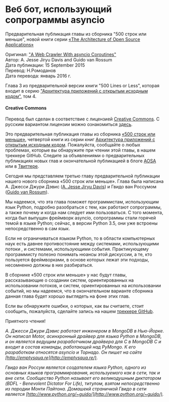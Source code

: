 # Веб бот, использующий сопрограммы asyncio

Предварительная публикация главы из сборника "500 строк или меньше", новой книги серии [«The Architecture of Open Source Applications»](http://rus-linux.net/MyLDP/BOOKS/Architecture-Open-Source-Applications/index.html)  

Оригинал: ["A Web Crawler With asyncio Coroutines"](http://aosabook.org/en/500L/a-web-crawler-with-asyncio-coroutines.html)  
Автор: A. Jesse Jiryu Davis and Guido van Rossum  
Дата публикации: 15 September 2015  
Перевод: Н.Ромоданов  
Дата перевода: январь 2016 г.  

Глава 3 из предварительной версии книги "500 Lines or Less", которая входит в серию ["Архитектура приложений с открытым исходным кодом"](http://rus-linux.net/MyLDP/BOOKS/Architecture-Open-Source-Applications/index.html), том 4.  

#### Creative Commons  

Перевод был сделан в соответствие с лицензией [Creative Commons](http://creativecommons.org/licenses/by/3.0/legalcode). С русским вариантом лицензии можно ознакомиться [здесь](http://wiki.creativecommons.org/images/0/03/Attribution_3.0_%D0%A1%D0%A1_BY_rus.pdf).  

Это предварительная публикация главы из сборника [«500 строк или меньше»](https://github.com/aosabook/500lines/blob/master/README.md), четвертой книги из серии книг [Архитектура приложений с открытым исходным кодом](http://aosabook.org/). Пожалуйста, сообщайте о любых проблемах, которые вы обнаружите при чтении этой главы, в нашем треккере GitHub. Следите за объявлениями о предварительных публикациях новых глав и окончательной публикацией в блоге [AOSA](http://aosabook.org/blog/) или в [Твиттере](https://twitter.com/aosabook).  

Сегодня мы представляем третью главу предварительной публикации нашего нового сборника «500 строк или меньше». Глава была написана А. Джесси Джури Дэвис ([A. Jesse Jiryu Davis](https://twitter.com/jessejiryudavis)) и Гвидо ван Россумом ([Guido van Rossum](https://twitter.com/gvanrossum)).  

Мы надеемся, что эта глава поможет программистам, использующим язык Python, подробно разобраться с тем, как работают сопрограммы, а также почему и когда нам следует ими пользоваться. С того момента, когда был выпущен фреймворк asyncio, сопрограммы стали горячей темой в языке Python; сейчас, в версии Python 3.5, они уже встроены непосредственно в сам язык.  

Если не ограничиваться языком Python, то в области компьютерных наук есть давнее противостояние между системами, использующими потоки , и системами, использующими события. Практикующему программисту полезно понимать нюансы этой дискуссии, а те, кто пользуется фреймворками, в основе которых лежат эти подходы, несомненно должны в них разбираться.  

В сборнике «500 строк или меньше» у нас будут главы, рассказывающие о создании систем, ориентированных на использовании потоков, и систем, ориентированных на использовании событий, но мы надеемся, что в окончательном варианте сборника данная глава будет хорошо выглядеть на фоне этих глав.  

Если вы обнаружите ошибки, о которых, как вы считаете, стоит сообщить, пожалуйста, сделайте запись на нашем [треккере GitHub](https://github.com/aosabook/500lines/issues).  

Приятного чтения!  

_А. Джесси Джури Дэвис работает инженером в MongoDB в Нью-Йорке. Он написал Motor, асинхронный драйвер для языка Python в MongoDB, и он является ведущим разработчиком драйвера для C в MongoDB C и входит в состав команды, работающей над PyMongo. К его разработкам относятся asyncio и Торнадо. Он пишет на сайте [http://emptysqua.re](http://emptysqua.re/)_.

_Гвидо ван Россум является создателем языка Python, одного из основных языков программирования, используемого как в сети, так и вне сети. Сообщество Python называет его великодушным диктатором (BDFL - Benevolent Dictator For Life), титулом, взятом непосредственно из пародии Монти Пайтона. Домашекй страничкой Гвидо в сети является [http://www.python.org/~guido/](http://www.python.org/~guido/)._

